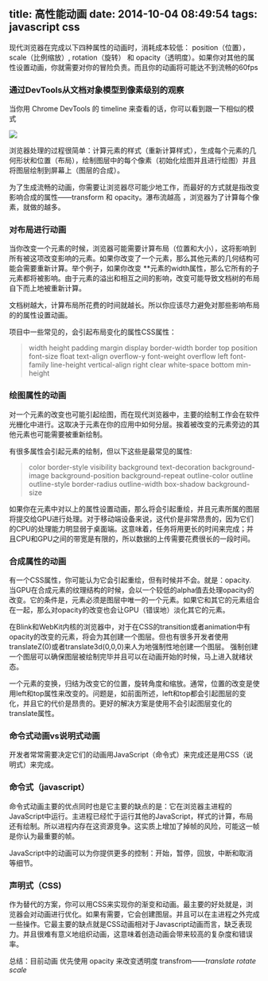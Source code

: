 title: 高性能动画
date: 2014-10-04 08:49:54
tags: javascript css
---

现代浏览器在完成以下四种属性的动画时，消耗成本较低： position（位置）， scale（比例缩放）, rotation（旋转） 和 opacity（透明度）。如果你对其他的属性设置动画，你就需要对你的冒险负责。而且你的动画将可能达不到流畅的60fps

### 通过DevTools从文档对象模型到像素级别的观察

当你用 Chrome DevTools 的 timeline 来查看的话，你可以看到跟一下相似的模式

![](http://ww4.sinaimg.cn/bmiddle/6c92bd39gw1ekyxoznj95j20mb0dj760.jpg)

浏览器处理的过程很简单：计算元素的样式（重新计算样式），生成每个元素的几何形状和位置（布局），绘制图层中的每个像素（初始化绘图并且进行绘图）并且将图层绘制到屏幕上（图层的合成）。

为了生成流畅的动画，你需要让浏览器尽可能少地工作，而最好的方式就是指改变影响合成的属性——transform 和 opacity。瀑布流越高 ，浏览器为了计算每个像素，就做的越多。

### 对布局进行动画

当你改变一个元素的时候，浏览器可能需要计算布局（位置和大小），这将影响到所有被这项改变影响的元素。如果你改变了一个元素，那么其他元素的几何结构可能会需要重新计算。举个例子，如果你改变 *<html>*元素的width属性，那么它所有的子元素都将被影响。由于元素的溢出和相互之间的影响，改变可能导致文档树的布局自下而上地被重新计算。

文档树越大，计算布局所花费的时间就越长。所以你应该尽力避免对那些影响布局的的属性设置动画。

项目中一些常见的，会引起布局变化的属性CSS属性：


> width	height
> padding	margin
> display	border-width
> border	top
> position	font-size
> float	text-align
> overflow-y	font-weight
> overflow	left
> font-family	line-height
> vertical-align	right
> clear	white-space
> bottom	min-height

### 绘图属性的动画

对一个元素的改变也可能引起绘图，而在现代浏览器中，主要的绘制工作会在软件光栅化中进行。这取决于元素在你的应用中如何分层。挨着被改变的元素旁边的其他元素也可能需要被重新绘制。

有很多属性会引起元素的绘制，但以下这些是最常见的属性:

> color	border-style
> visibility	background
> text-decoration	background-image
> background-position	background-repeat
> outline-color	outline
> outline-style	border-radius
> outline-width	box-shadow
> background-size


如果你在元素中对以上的属性设置动画，那么将会引起重绘，并且元素所属的图层将提交给GPU进行处理。对于移动端设备来说，这代价是非常昂贵的，因为它们的CPU的处理能力明显弱于桌面端。这意味着，任务将用更长的时间来完成；并且CPU和GPU之间的带宽是有限的，所以数据的上传需要花费很长的一段时间。

###  合成属性的动画

有一个CSS属性，你可能认为它会引起重绘，但有时候并不会。就是：opacity. 当GPU在合成元素的纹理结构的时候，会以一个较低的alpha值去处理opacity的改变。它的条件是，元素必须是图层中唯一的一个元素。如果它和其它的元素组合在一起，那么对opacity的改变也会让GPU（错误地）淡化其它的元素。

在Blink和WebKit内核的浏览器中，对于在CSS的transition或者animation中有opacity的改变的元素，将会为其创建一个图层。但也有很多开发者使用translateZ(0)或者translate3d(0,0,0)来人为地强制性地创建一个图层。 强制创建一个图层可以确保图层被绘制完毕并且可以在动画开始的时候，马上进入就绪状态。

一个元素的变换，归结为改变它的位置，旋转角度和缩放。通常，位置的改变是使用left和top属性来改变的。问题是，如前面所述，left和top都会引起图层的变化，并且它的代价是昂贵的。更好的解决方案是使用不会引起图层变化的translate属性。

### 命令式动画vs说明式动画

开发者常常需要决定它们的动画用JavaScript（命令式）来完成还是用CSS（说明式）来完成。

### 命令式（javascript）

命令式动画主要的优点同时也是它主要的缺点的是：它在浏览器主进程的JavaScript中运行。主进程已经忙于运行其他的JavaScript，样式的计算，布局还有绘制。所以进程内存在这资源竞争。这实质上增加了掉帧的风险，可能这一帧是你认为最重要的帧。

JavaScript中的动画可以为你提供更多的控制：开始，暂停，回放，中断和取消等细节。


### 声明式（CSS)

作为替代的方案，你可以用CSS来实现你的渐变和动画。最主要的好处就是，浏览器会对动画进行优化。如果有需要，它会创建图层。并且可以在主进程之外完成一些操作。它最主要的缺点就是CSS动画相对于Javascript动画而言，缺乏表现力。并且很难有意义地组织动画，这意味着创造动画会带来较高的复杂度和错误率。



总结：目前动画 优先使用  opacity 来改变透明度  transfrom——*translate* *rotate* *scale*